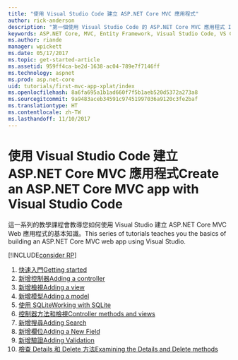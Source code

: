 ```yaml
---
title: "使用 Visual Studio Code 建立 ASP.NET Core MVC 應用程式"
author: rick-anderson
description: "第一個使用 Visual Studio Code 的 ASP.NET Core MVC 應用程式 Index 頁面"
keywords: ASP.NET Core, MVC, Entity Framework, Visual Studio Code, VS Code
ms.author: riande
manager: wpickett
ms.date: 05/17/2017
ms.topic: get-started-article
ms.assetid: 959ff4ca-be2d-1638-ac04-789e7f7146ff
ms.technology: aspnet
ms.prod: asp.net-core
uid: tutorials/first-mvc-app-xplat/index
ms.openlocfilehash: 8a6fa695a1b1ad660f7f5b1aeb520d5372a273a8
ms.sourcegitcommit: 9a9483aceb34591c97451997036a9120c3fe2baf
ms.translationtype: HT
ms.contentlocale: zh-TW
ms.lasthandoff: 11/10/2017
---
```

# <a name="create-an-aspnet-core-mvc-app-with-visual-studio-code"></a><span data-ttu-id="8b559-104">使用 Visual Studio Code 建立 ASP.NET Core MVC 應用程式</span><span class="sxs-lookup"><span data-stu-id="8b559-104">Create an ASP.NET Core MVC app with Visual Studio Code</span></span>

<span data-ttu-id="8b559-105">這一系列的教學課程會教導您如何使用 Visual Studio 建立 ASP.NET Core MVC Web 應用程式的基本知識。</span><span class="sxs-lookup"><span data-stu-id="8b559-105">This series of tutorials teaches you the basics of building an ASP.NET Core MVC web app using Visual Studio.</span></span> 

[!INCLUDE[consider RP](../../includes/razor.md)]

1. [<span data-ttu-id="8b559-106">快速入門</span><span class="sxs-lookup"><span data-stu-id="8b559-106">Getting started</span></span>](start-mvc.md)
2. [<span data-ttu-id="8b559-107">新增控制器</span><span class="sxs-lookup"><span data-stu-id="8b559-107">Adding a controller</span></span>](adding-controller.md)
3. [<span data-ttu-id="8b559-108">新增檢視</span><span class="sxs-lookup"><span data-stu-id="8b559-108">Adding a view</span></span>](adding-view.md)
4. [<span data-ttu-id="8b559-109">新增模型</span><span class="sxs-lookup"><span data-stu-id="8b559-109">Adding a model</span></span>](adding-model.md)
5. [<span data-ttu-id="8b559-110">使用 SQLite</span><span class="sxs-lookup"><span data-stu-id="8b559-110">Working with SQLite</span></span>](working-with-sql.md)
6. [<span data-ttu-id="8b559-111">控制器方法和檢視</span><span class="sxs-lookup"><span data-stu-id="8b559-111">Controller methods and views</span></span>](controller-methods-views.md)
7. [<span data-ttu-id="8b559-112">新增搜尋</span><span class="sxs-lookup"><span data-stu-id="8b559-112">Adding Search</span></span>](search.md)
8. [<span data-ttu-id="8b559-113">新增欄位</span><span class="sxs-lookup"><span data-stu-id="8b559-113">Adding a New Field</span></span>](new-field.md)
9. [<span data-ttu-id="8b559-114">新增驗證</span><span class="sxs-lookup"><span data-stu-id="8b559-114">Adding Validation</span></span>](validation.md)
10. [<span data-ttu-id="8b559-115">檢查 Details 和 Delete 方法</span><span class="sxs-lookup"><span data-stu-id="8b559-115">Examining the Details and Delete methods</span></span>](xref:tutorials/first-mvc-app/details)
